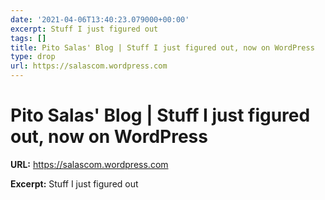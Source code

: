 ```yaml
---
date: '2021-04-06T13:40:23.079000+00:00'
excerpt: Stuff I just figured out
tags: []
title: Pito Salas' Blog | Stuff I just figured out, now on WordPress
type: drop
url: https://salascom.wordpress.com
---
```


# Pito Salas' Blog | Stuff I just figured out, now on WordPress

**URL:** https://salascom.wordpress.com

**Excerpt:** Stuff I just figured out
